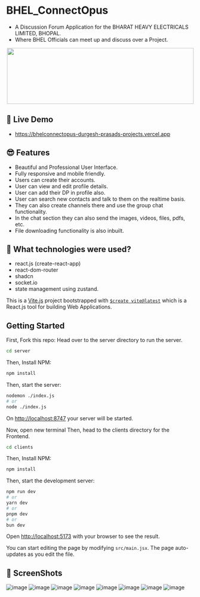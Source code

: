 # BHEL_ConnectOpus

- A Discussion Forum Application for the BHARAT HEAVY ELECTRICALS LIMITED, BHOPAL. 
- Where BHEL Officials can meet up and discuss over a Project.
<p align="center">
 <img src="https://github.com/user-attachments/assets/b68e6460-eebb-4c3d-a080-1ea718c01e74" width="500" height="150">
</p>



## 📌 Live Demo
- https://bhelconnectopus-durgesh-prasads-projects.vercel.app

## 😎 Features
- Beautiful and Professional User Interface. 
- Fully responsive and mobile friendly. 
- Users can create their accounts. 
- User can view and edit profile details. 
- User can add their DP in profile also. 
- User can search new contacts and talk to them on the realtime basis. 
- They can also create channels there and use the group chat functionality. 
- In the chat section they can also send the images, videos, files, pdfs, etc.
- File downloading functionality is also inbuilt. <br>

## 🚀 What technologies were used? 
- react.js (create-react-app) 
- react-dom-router 
- shadcn 
- socket.io 
- state management using zustand.

This is a [Vite.js](https://vitejs.dev) project bootstrapped with [`$create vite@latest`](https://vitejs.dev/guide/) which is a React.js tool for building Web Applications.

## Getting Started

First, Fork this repo:
Head over to the server directory to run the server.
```bash
cd server
```
Then, Install NPM:
```bash
npm install
```
Then, start the server:
```bash
nodemon ./index.js
# or
node ./index.js
```

On [http://localhost:8747](http://localhost:8747) your server will be started.

Now, open new terminal
Then, head to the clients directory for the Frontend.
```bash
cd clients
```

Then, Install NPM:
```bash
npm install
```
Then, start the development server:
```bash
npm run dev
# or
yarn dev
# or
pnpm dev
# or
bun dev
```
Open [http://localhost:5173](http://localhost:5173) with your browser to see the result.


You can start editing the page by modifying `src/main.jsx`. The page auto-updates as you edit the file.

## 📸 ScreenShots
![image](https://github.com/user-attachments/assets/5dec30ed-d004-4abb-9e94-754dd761c867)
![image](https://github.com/user-attachments/assets/9b1c0e0c-e85b-4499-9a14-6e78c507d318)
![image](https://github.com/user-attachments/assets/cd9df3b0-b7ca-427c-adc1-462638266de1)
![image](https://github.com/user-attachments/assets/5ccdcb98-1682-4226-8b15-a9fb112e9fd2)
![image](https://github.com/user-attachments/assets/8c14f518-2d18-44c2-94e8-f2836eec1cc5)
![image](https://github.com/user-attachments/assets/b59ac5c5-29b6-4043-82e0-9a6f29cdae49)
![image](https://github.com/user-attachments/assets/48917c66-8821-401f-932e-9a14f4884e84)
![image](https://github.com/user-attachments/assets/0795a288-c7b1-4224-9d86-d733876d5dbc)



